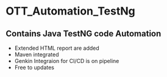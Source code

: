# OTT_Automation_TestNg
 ## Contains Java TestNG code Automation 
 * Extended HTML report are added
 * Maven integrated
 * Genkin Integraion for CI/CD is on pipeline
 * Free to updates



